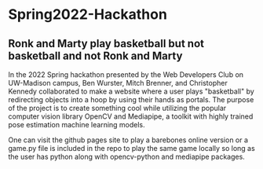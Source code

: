 # Spring2022-Hackathon

## Ronk and Marty play basketball but not basketball and not Ronk and Marty

In the 2022 Spring hackathon presented by the Web Developers Club on UW-Madison campus, Ben Wurster, Mitch Brenner, and Christopher Kennedy collaborated to make
a website where a user plays "basketball" by redirecting objects into a hoop by using their hands as portals. The purpose of the project is to create something cool
while utilizing the popular computer vision library OpenCV and Mediapipe, a toolkit with highly trained pose estimation machine learning models.

One can visit the github pages site to play a barebones online version or a game.py file is included in the repo to play the same game locally so long as the user has python along 
with opencv-python and mediapipe packages.
